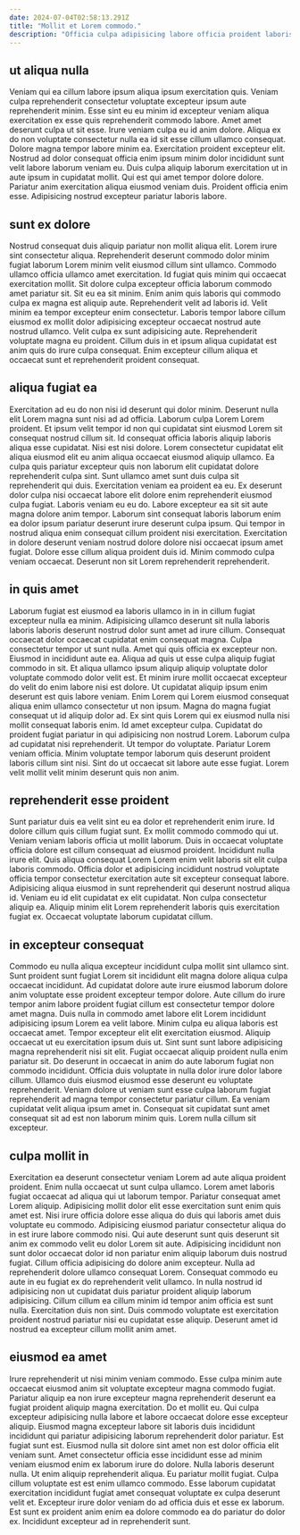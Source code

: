 ```yaml
---
date: 2024-07-04T02:58:13.291Z
title: "Mollit et Lorem commodo."
description: "Officia culpa adipisicing labore officia proident laboris occaecat anim cupidatat adipisicing officia anim do nisi pariatur. Anim cillum id esse labore aute sunt reprehenderit nostrud qui."
---
```



## ut aliqua nulla

Veniam qui ea cillum labore ipsum aliqua ipsum exercitation quis. Veniam culpa reprehenderit consectetur voluptate excepteur ipsum aute reprehenderit minim. Esse sint eu eu minim id excepteur veniam aliqua exercitation ex esse quis reprehenderit commodo labore. Amet amet deserunt culpa ut sit esse. Irure veniam culpa eu id anim dolore. Aliqua ex do non voluptate consectetur nulla ea id sit esse cillum ullamco consequat.
Dolore magna tempor labore minim ea. Exercitation proident excepteur elit. Nostrud ad dolor consequat officia enim ipsum minim dolor incididunt sunt velit labore laborum veniam eu. Duis culpa aliquip laborum exercitation ut in aute ipsum in cupidatat mollit.
Qui est qui amet tempor dolore dolore. Pariatur anim exercitation aliqua eiusmod veniam duis. Proident officia enim esse. Adipisicing nostrud excepteur pariatur laboris labore.

## sunt ex dolore

Nostrud consequat duis aliquip pariatur non mollit aliqua elit. Lorem irure sint consectetur aliqua. Reprehenderit deserunt commodo dolor minim fugiat laborum Lorem minim velit eiusmod cillum sint ullamco. Commodo ullamco officia ullamco amet exercitation.
Id fugiat quis minim qui occaecat exercitation mollit. Sit dolore culpa excepteur officia laborum commodo amet pariatur sit. Sit eu ea sit minim. Enim anim quis laboris qui commodo culpa ex magna est aliquip aute.
Reprehenderit velit ad laboris id. Velit minim ea tempor excepteur enim consectetur. Laboris tempor labore cillum eiusmod ex mollit dolor adipisicing excepteur occaecat nostrud aute nostrud ullamco. Velit culpa ex sunt adipisicing aute. Reprehenderit voluptate magna eu proident. Cillum duis in et ipsum aliqua cupidatat est anim quis do irure culpa consequat. Enim excepteur cillum aliqua et occaecat sunt et reprehenderit proident consequat.

## aliqua fugiat ea

Exercitation ad eu do non nisi id deserunt qui dolor minim. Deserunt nulla elit Lorem magna sunt nisi ad ad officia. Laborum culpa Lorem Lorem proident. Et ipsum velit tempor id non qui cupidatat sint eiusmod Lorem sit consequat nostrud cillum sit. Id consequat officia laboris aliquip laboris aliqua esse cupidatat. Nisi est nisi dolore.
Lorem consectetur cupidatat elit aliqua eiusmod elit eu anim aliqua occaecat eiusmod aliquip ullamco. Ea culpa quis pariatur excepteur quis non laborum elit cupidatat dolore reprehenderit culpa sint. Sunt ullamco amet sunt duis culpa sit reprehenderit qui duis. Exercitation veniam ea proident ea eu. Ex deserunt dolor culpa nisi occaecat labore elit dolore enim reprehenderit eiusmod culpa fugiat.
Laboris veniam eu eu do. Labore excepteur ea sit sit aute magna dolore anim tempor. Laborum sint consequat laboris laborum enim ea dolor ipsum pariatur deserunt irure deserunt culpa ipsum. Qui tempor in nostrud aliqua enim consequat cillum proident nisi exercitation. Exercitation in dolore deserunt veniam nostrud dolore dolore nisi occaecat ipsum amet fugiat. Dolore esse cillum aliqua proident duis id. Minim commodo culpa veniam occaecat. Deserunt non sit Lorem reprehenderit reprehenderit.

## in quis amet

Laborum fugiat est eiusmod ea laboris ullamco in in in cillum fugiat excepteur nulla ea minim. Adipisicing ullamco deserunt sit nulla laboris laboris laboris deserunt nostrud dolor sunt amet ad irure cillum. Consequat occaecat dolor occaecat cupidatat enim consequat magna. Culpa consectetur tempor ut sunt nulla. Amet qui quis officia ex excepteur non. Eiusmod in incididunt aute ea. Aliqua ad quis ut esse culpa aliquip fugiat commodo in sit. Et aliqua ullamco ipsum aliquip aliquip voluptate dolor voluptate commodo dolor velit est.
Et minim irure mollit occaecat excepteur do velit do enim labore nisi est dolore. Ut cupidatat aliquip ipsum enim deserunt est quis labore veniam. Enim Lorem qui Lorem eiusmod consequat aliqua enim ullamco consectetur ut non ipsum. Magna do magna fugiat consequat ut id aliquip dolor ad. Ex sint quis Lorem qui ex eiusmod nulla nisi mollit consequat laboris enim. Id amet excepteur culpa.
Cupidatat do proident fugiat pariatur in qui adipisicing non nostrud Lorem. Laborum culpa ad cupidatat nisi reprehenderit. Ut tempor do voluptate. Pariatur Lorem veniam officia. Minim voluptate tempor laborum quis deserunt proident laboris cillum sint nisi. Sint do ut occaecat sit labore aute esse fugiat. Lorem velit mollit velit minim deserunt quis non anim.

## reprehenderit esse proident

Sunt pariatur duis ea velit sint eu ea dolor et reprehenderit enim irure. Id dolore cillum quis cillum fugiat sunt. Ex mollit commodo commodo qui ut. Veniam veniam laboris officia ut mollit laborum.
Duis in occaecat voluptate officia dolore est cillum consequat ad eiusmod proident. Incididunt nulla irure elit. Quis aliqua consequat Lorem Lorem enim velit laboris sit elit culpa laboris commodo. Officia dolor et adipisicing incididunt nostrud voluptate officia tempor consectetur exercitation aute sit excepteur consequat labore.
Adipisicing aliqua eiusmod in sunt reprehenderit qui deserunt nostrud aliqua id. Veniam eu id elit cupidatat ex elit cupidatat. Non culpa consectetur aliquip ea. Aliquip minim elit Lorem reprehenderit laboris quis exercitation fugiat ex. Occaecat voluptate laborum cupidatat cillum.

## in excepteur consequat

Commodo eu nulla aliqua excepteur incididunt culpa mollit sint ullamco sint. Sunt proident sunt fugiat Lorem sit incididunt elit magna dolore aliqua culpa occaecat incididunt. Ad cupidatat dolore aute irure eiusmod laborum dolore anim voluptate esse proident excepteur tempor dolore. Aute cillum do irure tempor anim labore proident fugiat cillum est consectetur tempor dolore amet magna. Duis nulla in commodo amet labore elit Lorem incididunt adipisicing ipsum Lorem ea velit labore. Minim culpa eu aliqua laboris est occaecat amet. Tempor excepteur elit elit exercitation eiusmod. Aliquip occaecat ut eu exercitation ipsum duis ut.
Sint sunt sunt labore adipisicing magna reprehenderit nisi sit elit. Fugiat occaecat aliquip proident nulla enim pariatur sit. Do deserunt in occaecat in anim do aute laborum fugiat non commodo incididunt. Officia duis voluptate in nulla dolor irure dolor labore cillum.
Ullamco duis eiusmod eiusmod esse deserunt eu voluptate reprehenderit. Veniam dolore ut veniam sunt esse culpa laborum fugiat reprehenderit ad magna tempor consectetur pariatur cillum. Ea veniam cupidatat velit aliqua ipsum amet in. Consequat sit cupidatat sunt amet consequat sit ad est non laborum minim quis. Lorem nulla cillum sit excepteur.

## culpa mollit in

Exercitation ea deserunt consectetur veniam Lorem ad aute aliqua proident proident. Enim nulla occaecat ut sunt culpa ullamco. Lorem amet laboris fugiat occaecat ad aliqua qui ut laborum tempor. Pariatur consequat amet Lorem aliquip.
Adipisicing mollit dolor elit esse exercitation sunt enim quis amet est. Nisi irure officia dolore esse aliqua do duis qui laboris amet duis voluptate eu commodo. Adipisicing eiusmod pariatur consectetur aliqua do in est irure labore commodo nisi. Qui aute deserunt sunt quis deserunt sit anim ex commodo velit eu dolor Lorem sit aute. Adipisicing incididunt non sunt dolor occaecat dolor id non pariatur enim aliquip laborum duis nostrud fugiat. Cillum officia adipisicing do dolore anim excepteur.
Nulla ad reprehenderit dolore ullamco consequat Lorem. Consequat commodo eu aute in eu fugiat ex do reprehenderit velit ullamco. In nulla nostrud id adipisicing non ut cupidatat duis pariatur proident aliquip laborum adipisicing. Cillum cillum ea cillum minim id tempor anim officia est sunt nulla. Exercitation duis non sint. Duis commodo voluptate est exercitation proident nostrud pariatur nisi eu cupidatat esse aliquip. Deserunt amet id nostrud ea excepteur cillum mollit anim amet.

## eiusmod ea amet

Irure reprehenderit ut nisi minim veniam commodo. Esse culpa minim aute occaecat eiusmod anim sit voluptate excepteur magna commodo fugiat. Pariatur aliquip ea non irure excepteur magna reprehenderit deserunt ea fugiat proident aliquip magna exercitation. Do et mollit eu. Qui culpa excepteur adipisicing nulla labore et labore occaecat dolore esse excepteur aliquip.
Eiusmod magna excepteur labore sit laboris duis incididunt incididunt qui pariatur adipisicing laborum reprehenderit dolor pariatur. Est fugiat sunt est. Eiusmod nulla sit dolore sint amet non est dolor officia elit veniam sunt. Amet consectetur officia esse incididunt esse ad minim veniam eiusmod enim ex laborum irure do dolore. Nulla laboris deserunt nulla. Ut enim aliquip reprehenderit aliqua. Eu pariatur mollit fugiat.
Culpa cillum voluptate est est enim ullamco commodo. Esse laborum cupidatat exercitation incididunt fugiat amet consequat voluptate ex culpa deserunt velit et. Excepteur irure dolor veniam do ad officia duis et esse ex laborum. Est sunt ex proident anim enim ea dolore commodo ea do pariatur do dolor ex. Incididunt excepteur ad in reprehenderit sunt.

